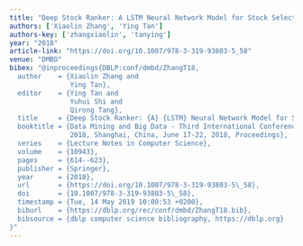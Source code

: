 ```yaml
---
title: "Deep Stock Ranker: A LSTM Neural Network Model for Stock Selection"
authors: ['Xiaolin Zhang', 'Ying Tan']
authors-key: ['zhangxiaolin', 'tanying']
year: "2018"
article-link: "https://doi.org/10.1007/978-3-319-93803-5_58"
venue: "DMBD"
bibex: "@inproceedings{DBLP:conf/dmbd/ZhangT18,
  author    = {Xiaolin Zhang and
               Ying Tan},
  editor    = {Ying Tan and
               Yuhui Shi and
               Qirong Tang},
  title     = {Deep Stock Ranker: {A} {LSTM} Neural Network Model for Stock Selection},
  booktitle = {Data Mining and Big Data - Third International Conference, {DMBD}
               2018, Shanghai, China, June 17-22, 2018, Proceedings},
  series    = {Lecture Notes in Computer Science},
  volume    = {10943},
  pages     = {614--623},
  publisher = {Springer},
  year      = {2018},
  url       = {https://doi.org/10.1007/978-3-319-93803-5\_58},
  doi       = {10.1007/978-3-319-93803-5\_58},
  timestamp = {Tue, 14 May 2019 10:00:53 +0200},
  biburl    = {https://dblp.org/rec/conf/dmbd/ZhangT18.bib},
  bibsource = {dblp computer science bibliography, https://dblp.org}
}"
---
```

